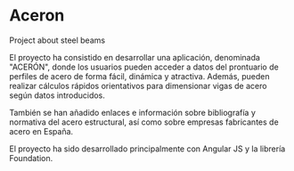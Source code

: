 # Aceron
Project about steel beams


El proyecto ha consistido en desarrollar una aplicación, denominada "ACERÓN",
donde los usuarios pueden acceder a datos del prontuario de perfiles de acero  de forma fácil,
dinámica y atractiva.  Además, pueden realizar cálculos rápidos orientativos para dimensionar
vigas de acero según datos introducidos.

También se han añadido enlaces e información sobre bibliografía y normativa del acero estructural,
así como sobre empresas fabricantes de acero en España.

El proyecto ha sido desarrollado principalmente con Angular JS y la librería Foundation.
